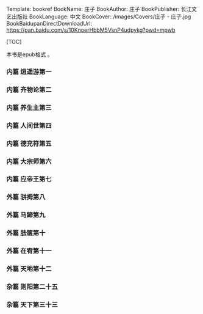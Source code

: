 Template: bookref
BookName: 庄子
BookAuthor: 庄子
BookPublisher: 长江文艺出版社
BookLanguage: 中文
BookCover: /images/Covers/庄子 - 庄子.jpg
BookBaidupanDirectDownloadUrl: https://pan.baidu.com/s/10KnoerHbbM5VsnP4udpykg?pwd=mpwb 



[TOC]

本书是epub格式 。



### 内篇 逍遥游第一
### 内篇 齐物论第二
### 内篇 养生主第三
### 内篇 人间世第四
### 内篇 德充符第五
### 内篇 大宗师第六
### 内篇 应帝王第七
### 外篇 骈拇第八
### 外篇 马蹄第九
### 外篇 胠箧第十
### 外篇 在宥第十一
### 外篇 天地第十二
### 杂篇 则阳第二十五
### 杂篇 天下第三十三